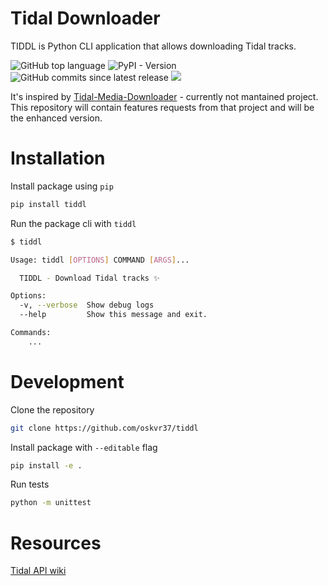 # Tidal Downloader

TIDDL is Python CLI application that allows downloading Tidal tracks.

![GitHub top language](https://img.shields.io/github/languages/top/oskvr37/tiddl?style=for-the-badge)
![PyPI - Version](https://img.shields.io/pypi/v/tiddl?style=for-the-badge)
![GitHub commits since latest release](https://img.shields.io/github/commits-since/oskvr37/tiddl/latest?style=for-the-badge)
[<img src="https://img.shields.io/badge/gitmoji-%20😜%20😍-FFDD67.svg?style=for-the-badge" />](https://gitmoji.dev)

It's inspired by [Tidal-Media-Downloader](https://github.com/yaronzz/Tidal-Media-Downloader) - currently not mantained project.
This repository will contain features requests from that project and will be the enhanced version.

# Installation

Install package using `pip`

```bash
pip install tiddl
```

Run the package cli with `tiddl`

```bash
$ tiddl

Usage: tiddl [OPTIONS] COMMAND [ARGS]...

  TIDDL - Download Tidal tracks ✨

Options:
  -v, --verbose  Show debug logs
  --help         Show this message and exit.

Commands:
	...
```

# Development

Clone the repository

```bash
git clone https://github.com/oskvr37/tiddl
```

Install package with `--editable` flag

```bash
pip install -e .
```

Run tests

```bash
python -m unittest
```

# Resources

[Tidal API wiki](https://github.com/Fokka-Engineering/TIDAL)

